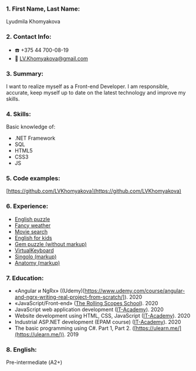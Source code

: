 ### 1. First Name, Last Name:
Lyudmila Khomyakova
### 2. Contact Info:
- :phone: +375 44 700-08-19
- :e-mail: LV.Khomyakova@gmail.com

### 3. Summary:
I want to realize myself as a Front-end Developer. I am responsible, accurate, keep myself up to date on the latest technology and improve my skills.
### 4. Skills:
Basic knowledge of:
* .NET Framework
* SQL
* HTML5
* CSS3
* JS

### 5. Code examples:
[https://github.com/LVKhomyakova](https://github.com/LVKhomyakova)
  
### 6. Experience:
* [English puzzle](https://lvkhomyakova-english-puzzle.netlify.app/)
* [Fancy weather](https://lvkhomyakova-fancy-weather.netlify.app/)
* [Movie search](https://lvkhomyakova-movie-search.netlify.app/)
* [English for kids](https://lvkhomyakova-english-for-kids.netlify.app/)
* [Gem puzzle (without markup)](https://lvkhomyakova.github.io/gem-puzzle/)
* [VirtualKeyboard](https://lvkhomyakova.github.io/VirtualKeyboard/dist/)
* [Singolo (markup)](https://lvkhomyakova.github.io/singolo/)
* [Anatomy (markup)](https://github.com/LVKhomyakova/lvkhomyakova.github.io) 

### 7. Education:
* «Angular и NgRx» ((Udemy)[https://www.udemy.com/course/angular-and-ngrx-writing-real-project-from-scratch/]). 2020
* «JavaScript/Front-end» ([The Rolling Scopes School](https://rs.school/js/)). 2020
* JavaScript web application development ([IT-Academy](https://www.it-academy.by/course/front-end-developer/razrabotka-veb-prilozheniy-na-javascript/)). 2020
* Website development using HTML, CSS, JavaScript ([IT-Academy](https://www.it-academy.by/course/front-end-developer/fd1-razrabotka-veb-saytov-s-ispolzovaniem-html-css-i-javascript/)). 2020
* Industrial ASP.NET development (EPAM course) ([IT-Academy](https://www.it-academy.by/course/asp-net-developer/nd2-razrabotka-prilozheniy-na-asp-net/)). 2020
* The basic  programming  using C#. Part 1, Part 2. ([https://ulearn.me/](https://ulearn.me/)). 2019

### 8. English:
Pre-intermediate (А2+)
